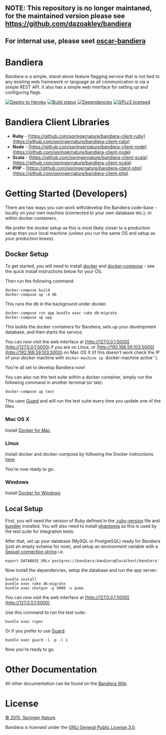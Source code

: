 ## **NOTE: This repository is no longer maintaned, for the maintained version please see https://github.com/dazoakley/bandiera**

## For internal use, please seet [oscar-bandiera](https://github.com/springernature/oscar/tree/main/oscar-bandiera)

# Bandiera

Bandiera is a simple, stand-alone feature flagging service that is not tied to
any existing web framework or language as all communication is via a simple
REST API.  It also has a simple web interface for setting up and configuring
flags.

[![Deploy to Heroku](https://www.herokucdn.com/deploy/button.png)](https://heroku.com/deploy)
[![Build status][shield-build]][info-build]
[![Dependencies][shield-dependencies]][info-dependencies]
[![GPLv3 licensed][shield-license]][info-license]

# Bandiera Client Libraries

* **Ruby** - [https://github.com/springernature/bandiera-client-ruby](https://github.com/springernature/bandiera-client-ruby)
* **Node** - [https://github.com/springernature/bandiera-client-node](https://github.com/springernature/bandiera-client-node)
* **Scala** - [https://github.com/springernature/bandiera-client-scala](https://github.com/springernature/bandiera-client-scala)
* **PHP** - [https://github.com/springernature/bandiera-client-php](https://github.com/springernature/bandiera-client-php)

# Getting Started (Developers)

There are two ways you can work with/develop the Bandiera code-base - locally
on your own machine (connected to your own database etc.); or within docker
containers.

We prefer the docker setup as this is most likely closer to a production setup
than your local machine (unless you run the same OS and setup as your
production boxes).

## Docker Setup

To get started, you will need to install [docker](https://www.docker.com/) and
[docker-compose](https://docs.docker.com/compose/) - see the quick install instructions below for your
OS.

Then run the following command:

```
docker-compose build
docker-compose up -d db
```

This runs the db in the background under docker.

```
docker-compose run app bundle exec rake db:migrate
docker-compose up app
```

This builds the docker containers for Bandiera, sets up your development
database, and then starts the service.

You can now visit the web interface at
[http://127.0.0.1:5000](http://127.0.0.1:5000) if you are on Linux, or
[http://192.168.59.103:5000](http://192.168.59.103:5000) on Mac OS X (if this
doesn't work check the IP of your docker machine with `docker-machine ip `docker-machine active``).

You're all set to develop Bandiera now!

You can also run the test suite within a docker container, simply run the
following command in another terminal (or tab):

```
docker-compose up test
```

This uses [Guard](https://github.com/guard/guard) and will run the test suite
every time you update one of the files.

### Mac OS X

Install [Docker for Mac](https://www.docker.com/docker-mac)

### Linux

Install docker and docker-compose by following the Docker instructions
[here](https://docs.docker.com/installation/#installation).

You're now ready to go.

### Windows

Install [Docker for Windows](https://www.docker.com/docker-windows)

## Local Setup

First, you will need the version of Ruby defined in the
[.ruby-version](.ruby-version) file and [bundler](http://bundler.io/)
installed.  You will also need to install [phantomjs](http://phantomjs.org/) as
this is used by the test suite for integration tests.

After that, set up your database (MySQL or PostgreSQL) ready for
Bandiera (just an empty schema for now), and setup an environment variable
with a [Sequel connection
string](http://sequel.jeremyevans.net/rdoc/files/doc/opening_databases_rdoc.html)
i.e.

```
export DATABASE_URL='postgres://bandiera:bandiera@localhost/bandiera'
```

Now install the dependencies, setup the database and run the app server:

```
bundle install
bundle exec rake db:migrate
bundle exec shotgun -p 5000 -s puma
```

You can now visit the web interface at
[http://127.0.0.1:5000](http://127.0.0.1:5000).

Use this command to run the test suite:

```
bundle exec rspec
```

Or if you prefer to use [Guard](https://github.com/guard/guard):

```
bundle exec guard -i -p -l 1
```

Now you're ready to go.

# Other Documentation

All other documentation can be found on the [Bandiera Wiki](https://github.com/springernature/bandiera/wiki)

# License

[&copy; 2015, Springer Nature](LICENSE.txt).

Bandiera is licensed under the [GNU General Public License 3.0][gpl].

[gpl]: http://www.gnu.org/licenses/gpl-3.0.html
[info-license]: LICENSE
[info-build]: https://travis-ci.org/springernature/bandiera
[info-dependencies]: https://gemnasium.com/springernature/bandiera
[shield-license]: https://img.shields.io/badge/license-GPLv3-blue.svg
[shield-build]: https://img.shields.io/travis/springernature/bandiera/master.svg
[shield-dependencies]: https://img.shields.io/gemnasium/springernature/bandiera.svg
